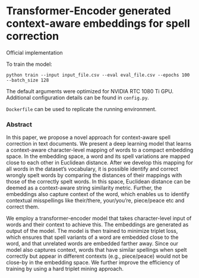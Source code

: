 # Transformer-Encoder generated context-aware embeddings for  spell correction

Official implementation

To train the model:
```
python train --input input_file.csv --eval eval_file.csv --epochs 100 --batch_size 128
```
The default arguments were optimized for NVIDIA RTC 1080 Ti GPU. Additional configuration details can be found in `config.py`.

`Dockerfile` can be used to replicate the running environment.



### Abstract
In this paper, we propose a novel approach for context-aware spell correction in text documents. We present a deep learning model that learns a context-aware character-level mapping of words to a compact embedding space. In the embedding space, a word and its spell variations are mapped close to each other in Euclidean distance. After we develop this mapping for all words in the dataset’s vocabulary, it is possible identify and correct wrongly spelt words by comparing the distances of their mappings with those of the correctly spelt words. In this space, Euclidean distance can be deemed as a context-aware string similarity metric. Further, the embeddings also capture context of the word, which enables us to identify contextual misspellings like their/there, your/you’re, piece/peace etc and correct them.


We employ a transformer-encoder model that takes character-level input of words and their context to achieve this. The embeddings are generated as output of the model. The model is then trained to minimize triplet loss, which ensures that spell variants of a word are embedded close to the word, and that unrelated words are embedded farther away. Since our model also captures context, words that have similar spellings when spelt correctly but appear in different contexts (e.g., piece/peace) would not be close-by in the embedding space. We further improve the efficiency of training by using a hard triplet mining approach. 


